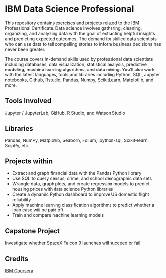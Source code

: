 # IBM Data Science Professional

This repository contains exercises and projects related to the IBM Professional Certificate. Data science involves gathering, cleaning, organizing, and analyzing data with the goal of extracting helpful insights and predicting expected outcomes. The demand for skilled data scientists who can use data to tell compelling stories to inform business decisions has never been greater.

The course covers in-demand skills used by professional data scientists including databases, data visualization, statistical analysis, predictive modeling, machine learning algorithms, and data mining. You’ll also work with the latest languages, tools,and libraries including Python, SQL, Jupyter notebooks, Github, Rstudio, Pandas, Numpy, ScikitLearn, Matplotlib, and more.

## Tools Involved

Jupyter / JupyterLab, GitHub, R Studio, and Watson Studio

## Libraries

Pandas, NumPy, Matplotlib, Seaborn, Folium, ipython-sql, Scikit-learn, ScipPy, etc.


## Projects within

- Extract and graph financial data with the Pandas Python library
- Use SQL to query census, crime, and school demographic data sets
- Wrangle data, graph plots, and create regression models to predict housing prices with data science Python libraries
- Create a dynamic Python dashboard to improve US domestic flight reliability
- Apply machine learning classification algorithms to predict whether a loan case will be paid off
- Train and compare machine learning models

## Capstone Project

Investigate whether SpaceX Falcon 9 launches will succeed or fail.

## Credits

[IBM Coursera](https://www.coursera.org/professional-certificates/ibm-data-science?)
